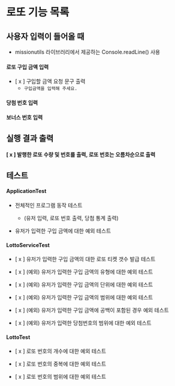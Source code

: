 # 로또 기능 목록

## 사용자 입력이 들어올 때

- missionutils 라이브러리에서 제공하는 Console.readLine() 사용

#### 로또 구입 금액 입력

- [ x ] 구입할 금액 요청 문구 출력
    - `구입금액을 입력해 주세요.`

#### 당첨 번호 입력

#### 보너스 번호 입력

## 실행 결과 출력

#### [ x ] 발행한 로또 수량 및 번호를 출력, 로또 번호는 오름차순으로 출력

## 테스트

#### ApplicationTest

- 전체적인 프로그램 동작 테스트
    - (유저 입력, 로또 번호 출력, 당첨 통계 출력)


- 유저가 입력한 구입 금액에 대한 예외 테스트

#### LottoServiceTest

- [ x ] 유저가 입력한 구입 금액의 대한 로또 티켓 갯수 발급 테스트


- [ x ] (예외) 유저가 입력한 구입 금액의 유형에 대한 예외 테스트


- [ x ] (예외) 유저가 입력한 구입 금액의 단위에 대한 예외 테스트


- [ x ] (예외) 유저가 입력한 구입 금액의 범위에 대한 예외 테스트


- [ x ] (예외) 유저가 입력한 구입 금액에 공백이 포함된 경우 예외 테스트


- [ x ] (예외) 유저가 입력한 당첨번호의 범위에 대한 예외 테스트

#### LottoTest

- [ x ] 로또 번호의 개수에 대한 예외 테스트


- [ x ] 로또 번호의 중복에 대한 예외 테스트


- [ x ] 로또 번호의 범위에 대한 예외 테스트 